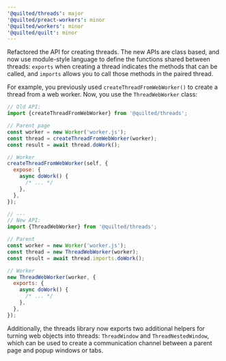 ```yaml
---
'@quilted/threads': major
'@quilted/preact-workers': minor
'@quilted/workers': minor
'@quilted/quilt': minor
---
```


Refactored the API for creating threads. The new APIs are class based, and now use module-style language to define the functions shared between threads: `exports` when creating a thread indicates the methods that can be called, and `imports` allows you to call those methods in the paired thread.

For example, you previously used `createThreadFromWebWorker()` to create a thread from a web worker. Now, you use the `ThreadWebWorker` class:

```js
// Old API:
import {createThreadFromWebWorker} from '@quilted/threads';

// Parent page
const worker = new Worker('worker.js');
const thread = createThreadFromWebWorker(worker);
const result = await thread.doWork();

// Worker
createThreadFromWebWorker(self, {
  expose: {
    async doWork() {
      /* ... */
    },
  },
});

// ---
// New API:
import {ThreadWebWorker} from '@quilted/threads';

// Parent
const worker = new Worker('worker.js');
const thread = new ThreadWebWorker(worker);
const result = await thread.imports.doWork();

// Worker
new ThreadWebWorker(worker, {
  exports: {
    async doWork() {
      /* ... */
    },
  },
});
```

Additionally, the threads library now exports two additional helpers for turning web objects into threads: `ThreadWindow` and `ThreadNestedWindow`, which can be used to create a communication channel between a parent page and popup windows or tabs.

